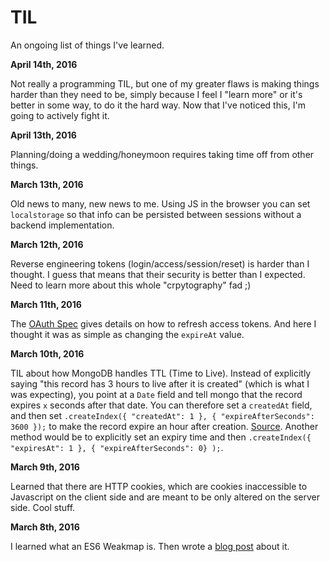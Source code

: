 # TIL
An ongoing list of things I've learned.

**April 14th, 2016**

Not really a programming TIL, but one of my greater flaws is making things harder than they need to be, simply because I feel I "learn more" or it's better in some way, to do it the hard way. Now that I've noticed this, I'm going to actively fight it.

**April 13th, 2016**

Planning/doing a wedding/honeymoon requires taking time off from other things.

**March 13th, 2016**

Old news to many, new news to me.  Using JS in the browser you can set `localstorage` so that info can be persisted between sessions without a backend implementation.

**March 12th, 2016**

Reverse engineering tokens (login/access/session/reset) is harder than I thought.  I guess that means that their security is better than I expected.  Need to learn more about this whole "crpytography" fad ;)

**March 11th, 2016**

The [OAuth Spec](https://tools.ietf.org/html/rfc6749#section-6) gives details on how to refresh access tokens.  And here I thought it was as simple as changing the `expireAt` value.

**March 10th, 2016**

TIL about how MongoDB handles TTL (Time to Live).  Instead of explicitly saying "this record has 3 hours to live after it is created" (which is what I was expecting), you point at a `Date` field and tell mongo that the record expires `x` seconds after that date.  You can therefore set a `createdAt` field, and then set `.createIndex({ "createdAt": 1 }, { "expireAfterSeconds": 3600 });` to make the record expire an hour after creation.  [Source](https://docs.mongodb.org/manual/tutorial/expire-data/).  Another method would be to explicitly set an expiry time and then `.createIndex({ "expiresAt": 1 }, { "expireAfterSeconds": 0} );`.

**March 9th, 2016**

Learned that there are HTTP cookies, which are cookies inaccessible to Javascript on the client side and are meant to be only altered on the server side.  Cool stuff.

**March 8th, 2016**

I learned what an ES6 Weakmap is.  Then wrote a [blog post](http://enfinlay.com/es6/weakmap/til/2016/03/08/til-js-es6-weakmap.html) about it.



